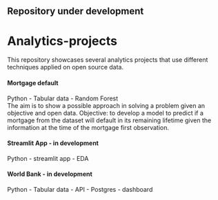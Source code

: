 ## Repository under development

# Analytics-projects
This repository showcases several analytics projects that use different techniques applied on open source data.


#### Mortgage default
Python - Tabular data - Random Forest<br>
The aim is to show a possible approach in solving a problem given an objective and open data.
Objective: to develop a model to predict if a mortgage from the dataset will default in its remaining lifetime given the information at the time of the mortgage first observation.


#### Streamlit App - in development
Python - streamlit app - EDA


####  World Bank - in development
Python - Tabular data - API - Postgres - dashboard

